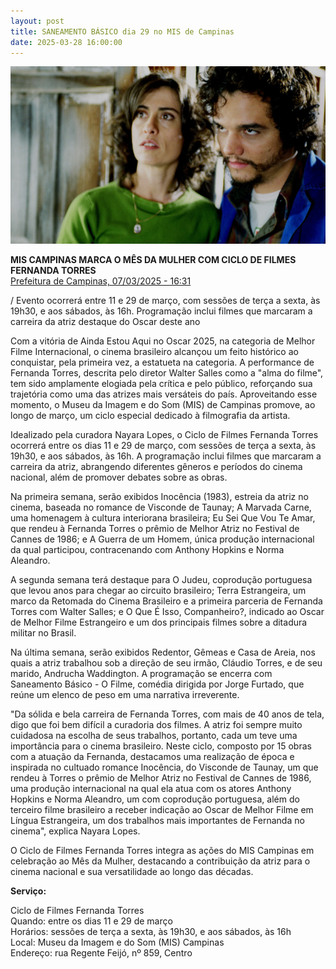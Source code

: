 ```yaml
---
layout: post
title: SANEAMENTO BÁSICO dia 29 no MIS de Campinas
date: 2025-03-28 16:00:00
---
```

![](/uploads/sbof-casal.jpg)

**MIS CAMPINAS MARCA O MÊS DA MULHER COM CICLO DE FILMES FERNANDA TORRES**\
[Prefeitura de Campinas, 07/03/2025 - 16:31](https://campinas.sp.gov.br/noticias/119770/mis-campinas-celebra-o-mes-da-mulher-com-ciclo-de-filmes-fernanda-torres)

/ Evento ocorrerá entre 11 e 29 de março, com sessões de terça a sexta, às 19h30, e aos sábados, às 16h. Programação inclui filmes que marcaram a carreira da atriz destaque do Oscar deste ano

Com a vitória de Ainda Estou Aqui no Oscar 2025, na categoria de Melhor Filme Internacional, o cinema brasileiro alcançou um feito histórico ao conquistar, pela primeira vez, a estatueta na categoria. A performance de Fernanda Torres, descrita pelo diretor Walter Salles como a "alma do filme", tem sido amplamente elogiada pela crítica e pelo público, reforçando sua trajetória como uma das atrizes mais versáteis do país. Aproveitando esse momento, o Museu da Imagem e do Som (MIS) de Campinas promove, ao longo de março, um ciclo especial dedicado à filmografia da artista.

Idealizado pela curadora Nayara Lopes, o Ciclo de Filmes Fernanda Torres ocorrerá entre os dias 11 e 29 de março, com sessões de terça a sexta, às 19h30, e aos sábados, às 16h. A programação inclui filmes que marcaram a carreira da atriz, abrangendo diferentes gêneros e períodos do cinema nacional, além de promover debates sobre as obras.

Na primeira semana, serão exibidos Inocência (1983), estreia da atriz no cinema, baseada no romance de Visconde de Taunay; A Marvada Carne, uma homenagem à cultura interiorana brasileira; Eu Sei Que Vou Te Amar, que rendeu à Fernanda Torres o prêmio de Melhor Atriz no Festival de Cannes de 1986; e A Guerra de um Homem, única produção internacional da qual participou, contracenando com Anthony Hopkins e Norma Aleandro.

A segunda semana terá destaque para O Judeu, coprodução portuguesa que levou anos para chegar ao circuito brasileiro; Terra Estrangeira, um marco da Retomada do Cinema Brasileiro e a primeira parceria de Fernanda Torres com Walter Salles; e O Que É Isso, Companheiro?, indicado ao Oscar de Melhor Filme Estrangeiro e um dos principais filmes sobre a ditadura militar no Brasil.

Na última semana, serão exibidos Redentor, Gêmeas e Casa de Areia, nos quais a atriz trabalhou sob a direção de seu irmão, Cláudio Torres, e de seu marido, Andrucha Waddington. A programação se encerra com Saneamento Básico - O Filme, comédia dirigida por Jorge Furtado, que reúne um elenco de peso em uma narrativa irreverente.

"Da sólida e bela carreira de Fernanda Torres, com mais de 40 anos de tela, digo que foi bem difícil a curadoria dos filmes. A atriz foi sempre muito cuidadosa na escolha de seus trabalhos, portanto, cada um teve uma importância para o cinema brasileiro. Neste ciclo, composto por 15 obras com a atuação da Fernanda, destacamos uma realização de época e inspirada no cultuado romance Inocência, do Visconde de Taunay, um que rendeu à Torres o prêmio de Melhor Atriz no Festival de Cannes de 1986, uma produção internacional na qual ela atua com os atores Anthony Hopkins e Norma Aleandro, um com coprodução portuguesa, além do terceiro filme brasileiro a receber indicação ao Oscar de Melhor Filme em Língua Estrangeira, um dos trabalhos mais importantes de Fernanda no cinema", explica Nayara Lopes.

O Ciclo de Filmes Fernanda Torres integra as ações do MIS Campinas em celebração ao Mês da Mulher, destacando a contribuição da atriz para o cinema nacional e sua versatilidade ao longo das décadas.

**Serviço:**

Ciclo de Filmes Fernanda Torres\
Quando: entre os dias 11 e 29 de março\
Horários: sessões de terça a sexta, às 19h30, e aos sábados, às 16h\
Local: Museu da Imagem e do Som (MIS) Campinas\
Endereço: rua Regente Feijó, nº 859, Centro

